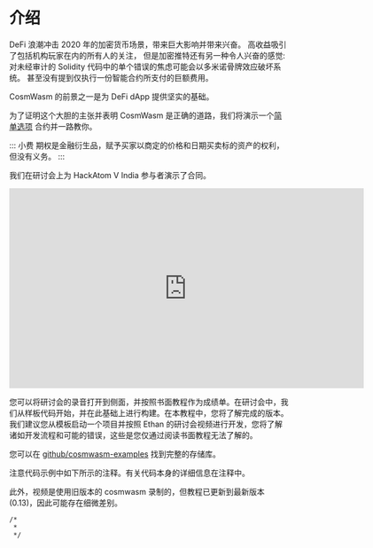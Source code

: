 # 介绍

DeFi 浪潮冲击 2020 年的加密货币场景，带来巨大影响并带来兴奋。
高收益吸引了包括机构玩家在内的所有人的关注，
但是加密推特还有另一种令人兴奋的感觉:
对未经审计的 Solidity 代码中的单个错误的焦虑可能会以多米诺骨牌效应破坏系统。
甚至没有提到仅执行一份智能合约所支付的巨额费用。

CosmWasm 的前景之一是为 DeFi dApp 提供坚实的基础。

为了证明这个大胆的主张并表明 CosmWasm 是正确的道路，我们将演示一个[简单选项](https://en.wikipedia.org/wiki/Option_(finance)) 合约并一路教你。

::: 小费
期权是金融衍生品，赋予买家以商定的价格和日期买卖标的资产的权利，但没有义务。
:::

我们在研讨会上为 HackAtom V India 参与者演示了合同。

<iframe src="https://player.vimeo.com/video/457486858" width="640" height="361" frameborder="0" allow="autoplay; fullscreen" allowfullscreen></iframe>

您可以将研讨会的录音打开到侧面，并按照书面教程作为成绩单。在研讨会中，我们从样板代码开始，并在此基础上进行构建。在本教程中，您将了解完成的版本。
我们建议您从模板启动一个项目并按照 Ethan 的研讨会视频进行开发，您将了解诸如开发流程和可能的错误，这些是您仅通过阅读书面教程无法了解的。

您可以在 [github/cosmwasm-examples](https://github.com/CosmWasm/cosmwasm-examples) 找到完整的存储库。

注意代码示例中如下所示的注释。有关代码本身的详细信息在注释中。

此外，视频是使用旧版本的 cosmwasm 录制的，但教程已更新到最新版本 (0.13)，因此可能存在细微差别。
```
/*
 *
 */
```
